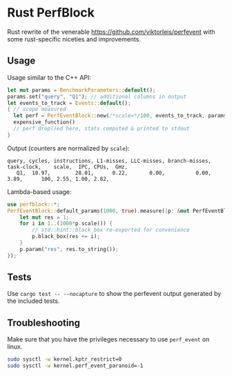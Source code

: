 # Rust PerfBlock
Rust rewrite of the venerable <https://github.com/viktorleis/perfevent> with some rust-specific niceties and improvements.

## Usage

Usage similar to the C++ API:
```rust
let mut params = BenchmarkParameters::default();
params.set("query", "Q1"); // additional columns in output
let events_to_track = Events::default();
{ // scope measured
  let perf = PerfEventBlock::new(/*scale=*/100, events_to_track, params, /*print_header=*/true)?;
  expensive_function()
  // perf drop()ed here, stats computed & printed to stdout 
}
```

Output (counters are normalized by `scale`):
``` csv
query, cycles, instructions, L1-misses, LLC-misses, branch-misses, task-clock,    scale,  IPC, CPUs,  GHz,
   Q1,  10.97,        28.01,      0.22,       0.00,          0.00,       3.89,      100, 2.55, 1.00, 2.82,
```

Lambda-based usage:
``` rust
use perfblock::*;
PerfEventBlock::default_params(1000, true).measure(|p: &mut PerfEventBlock| {
    let mut res = 1;
    for i in 1..(1000*p.scale()) {
        // std::hint::black_box re-exported for convenience
        p.black_box(res += i);
    }
    p.param("res", res.to_string());
});
```


## Tests
Use `cargo test -- --nocapture` to show the perfevent output generated by the included tests. 

## Troubleshooting
Make sure that you have the privileges necessary to use `perf_event` on linux.
```sh
sudo sysctl -w kernel.kptr_restrict=0
sudo sysctl -w kernel.perf_event_paranoid=-1
```
